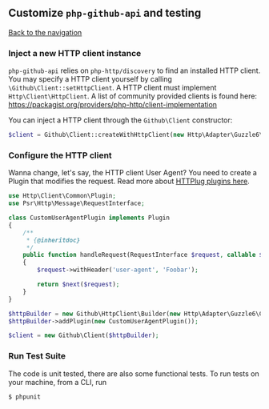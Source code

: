 ## Customize `php-github-api` and testing
[Back to the navigation](README.md)


### Inject a new HTTP client instance

`php-github-api` relies on `php-http/discovery` to find an installed HTTP client. You may specify a HTTP client
yourself by calling `\Github\Client::setHttpClient`. A HTTP client must implement `Http\Client\HttpClient`. A list of
community provided clients is found here: https://packagist.org/providers/php-http/client-implementation

You can inject a HTTP client through the `Github\Client` constructor:

```php
$client = Github\Client::createWithHttpClient(new Http\Adapter\Guzzle6\Client());
```

### Configure the HTTP client

Wanna change, let's say, the HTTP client User Agent? You need to create a Plugin that modifies the
request. Read more about [HTTPlug plugins here](http://docs.php-http.org/en/latest/plugins/introduction.html#how-it-works).

```php
use Http\Client\Common\Plugin;
use Psr\Http\Message\RequestInterface;

class CustomUserAgentPlugin implements Plugin
{
    /**
     * {@inheritdoc}
     */
    public function handleRequest(RequestInterface $request, callable $next, callable $first)
    {
        $request->withHeader('user-agent', 'Foobar');

        return $next($request);
    }
}

$httpBuilder = new Github\HttpClient\Builder(new Http\Adapter\Guzzle6\Client());
$httpBuilder->addPlugin(new CustomUserAgentPlugin());

$client = new Github\Client($httpBuilder);
```

### Run Test Suite

The code is unit tested, there are also some functional tests. To run tests on your machine, from a CLI, run

```bash
$ phpunit
```
